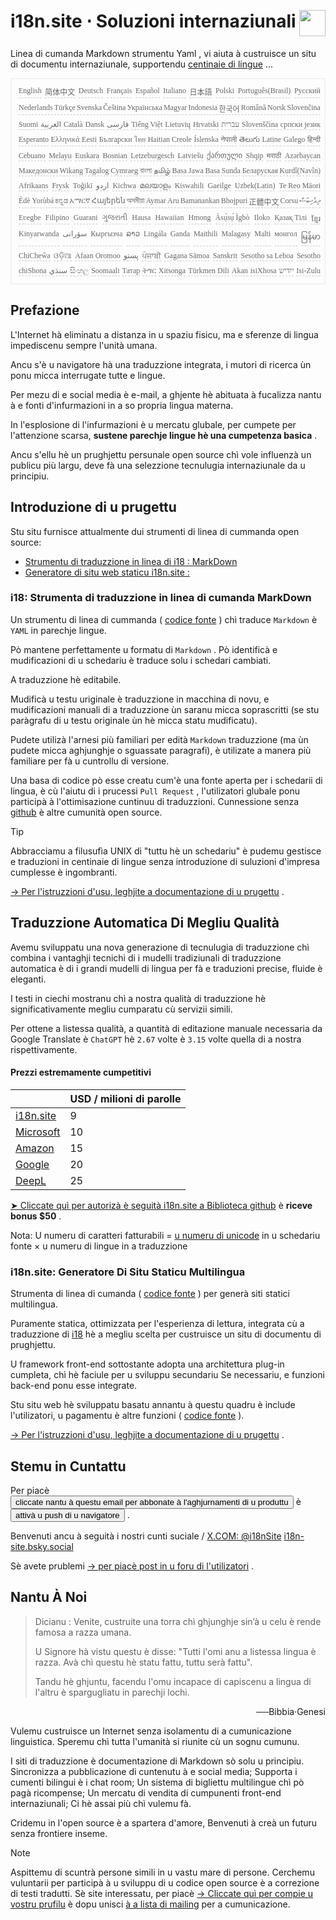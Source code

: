 <h1 style="display:flex;justify-content:space-between">i18n.site ⋅ Soluzioni internaziunali<img src="//p.3ti.site/logo.svg" style="user-select:none;margin-top:-1px;width:42px"></h1>

Linea di cumanda Markdown strumentu Yaml , vi aiuta à custruisce un situ di documentu internaziunale, supportendu [centinaie di lingue](/i18/LANG_CODE) ...

<pre class="langli" style="display:flex;flex-wrap:wrap;background:transparent;border:1px solid #eee;font-size:12px;box-shadow:0 0 3px inset #eee;padding:12px 5px 4px 12px;justify-content:space-between;"><style>pre.langli i{font-weight:300;font-family:s;margin-right:2px;margin-bottom:8px;font-style:normal;color:#666;border-bottom:1px dashed #ccc;}</style><i>English</i><i>简体中文</i><i>Deutsch</i><i>Français</i><i>Español</i><i>Italiano</i><i>日本語</i><i>Polski</i><i>Português(Brasil)</i><i>Русский</i><i>Nederlands</i><i>Türkçe</i><i>Svenska</i><i>Čeština</i><i>Українська</i><i>Magyar</i><i>Indonesia</i><i>한국어</i><i>Română</i><i>Norsk</i><i>Slovenčina</i><i>Suomi</i><i>العربية</i><i>Català</i><i>Dansk</i><i>فارسی</i><i>Tiếng Việt</i><i>Lietuvių</i><i>Hrvatski</i><i>עברית</i><i>Slovenščina</i><i>српски језик</i><i>Esperanto</i><i>Ελληνικά</i><i>Eesti</i><i>Български</i><i>ไทย</i><i>Haitian Creole</i><i>Íslenska</i><i>नेपाली</i><i>తెలుగు</i><i>Latine</i><i>Galego</i><i>हिन्दी</i><i>Cebuano</i><i>Melayu</i><i>Euskara</i><i>Bosnian</i><i>Letzeburgesch</i><i>Latviešu</i><i>ქართული</i><i>Shqip</i><i>मराठी</i><i>Azərbaycan</i><i>Македонски</i><i>Wikang Tagalog</i><i>Cymraeg</i><i>বাংলা</i><i>தமிழ்</i><i>Basa Jawa</i><i>Basa Sunda</i><i>Беларуская</i><i>Kurdî(Navîn)</i><i>Afrikaans</i><i>Frysk</i><i>Toğikī</i><i>اردو</i><i>Kichwa</i><i>മലയാളം</i><i>Kiswahili</i><i>Gaeilge</i><i>Uzbek(Latin)</i><i>Te Reo Māori</i><i>Èdè Yorùbá</i><i>ಕನ್ನಡ</i><i>አማርኛ</i><i>Հայերեն</i><i>অসমীয়া</i><i>Aymar Aru</i><i>Bamanankan</i><i>Bhojpuri</i><i>正體中文</i><i>Corsu</i><i>ދިވެހިބަސް</i><i>Eʋegbe</i><i>Filipino</i><i>Guarani</i><i>ગુજરાતી</i><i>Hausa</i><i>Hawaiian</i><i>Hmong</i><i>Ásụ̀sụ́ Ìgbò</i><i>Iloko</i><i>Қазақ Тілі</i><i>ខ្មែរ</i><i>Kinyarwanda</i><i>سۆرانی</i><i>Кыргызча</i><i>ລາວ</i><i>Lingála</i><i>Ganda</i><i>Maithili</i><i>Malagasy</i><i>Malti</i><i>монгол</i><i>မြန်မာ</i><i>ChiCheŵa</i><i>ଓଡ଼ିଆ</i><i>Afaan Oromoo</i><i>پښتو</i><i>ਪੰਜਾਬੀ</i><i>Gagana Sāmoa</i><i>Sanskrit</i><i>Sesotho sa Leboa</i><i>Sesotho</i><i>chiShona</i><i>سنڌي</i><i>සිංහල</i><i>Soomaali</i><i>Татар</i><i>ትግር</i><i>Xitsonga</i><i>Türkmen Dili</i><i>Akan</i><i>isiXhosa</i><i>ייִדיש</i><i>Isi-Zulu</i></pre>

## Prefazione

L'Internet hà eliminatu a distanza in u spaziu fisicu, ma e sferenze di lingua impediscenu sempre l'unità umana.

Ancu s'è u navigatore hà una traduzzione integrata, i mutori di ricerca ùn ponu micca interrugate tutte e lingue.

Per mezu di e social media è e-mail, a ghjente hè abituata à fucalizza nantu à e fonti d'infurmazioni in a so propria lingua materna.

In l'esplosione di l'infurmazioni è u mercatu glubale, per cumpete per l'attenzione scarsa, **sustene parechje lingue hè una cumpetenza basica** .

Ancu s'ellu hè un prughjettu persunale open source chì vole influenzà un publicu più largu, deve fà una selezzione tecnulugia internaziunale da u principiu.

## <a rel=id href="#project" id="project"></a> Introduzione di u prugettu

Stu situ furnisce attualmente dui strumenti di linea di cummanda open source:

* [Strumentu di traduzzione in linea di i18 : MarkDown](/i18/feature)
* [Generatore di situ web staticu i18n.site :](/i18n.site)

### <a rel=id href="#i18" id="i18"></a> i18: Strumenta di traduzzione in linea di cumanda MarkDown

Un strumentu di linea di cummanda ( [codice fonte](https://github.com/i18n-site/rust/tree/main/i18) ) chì traduce `Markdown` è `YAML` in parechje lingue.

Pò mantene perfettamente u formatu di `Markdown` . Pò identificà e mudificazioni di u schedariu è traduce solu i schedari cambiati.

A traduzzione hè editabile.

Mudificà u testu uriginale è traduzzione in macchina di novu, e mudificazioni manuali di a traduzzione ùn saranu micca soprascritti (se stu paràgrafu di u testu originale ùn hè micca statu mudificatu).

Pudete utilizà l'arnesi più familiari per edità `Markdown` traduzzione (ma ùn pudete micca aghjunghje o sguassate paragrafi), è utilizate a manera più familiare per fà u cuntrollu di versione.

Una basa di codice pò esse creatu cum'è una fonte aperta per i schedarii di lingua, è cù l'aiutu di i prucessi `Pull Request` , l'utilizatori glubale ponu participà à l'ottimisazione cuntinuu di traduzzioni. Cunnessione senza [github](//github.com) è altre cumunità open source.

> [!TIP]
> Abbracciamu a filusufìa UNIX di "tuttu hè un schedariu" è pudemu gestisce e traduzioni in centinaie di lingue senza introduzione di suluzioni d'impresa cumplesse è ingombranti.

[→ Per l'istruzzioni d'usu, leghjite a documentazione di u prugettu](/i18) .

## Traduzzione Automatica Di Megliu Qualità

Avemu sviluppatu una nova generazione di tecnulugia di traduzzione chì combina i vantaghji tecnichi di i mudelli tradiziunali di traduzzione automatica è di i grandi mudelli di lingua per fà e traduzioni precise, fluide è eleganti.

I testi in ciechi mostranu chì a nostra qualità di traduzzione hè significativamente megliu cumparatu cù servizii simili.

Per ottene a listessa qualità, a quantità di editazione manuale necessaria da Google Translate è `ChatGPT` hè `2.67` volte è `3.15` volte quella di a nostra rispettivamente.

#### <a rel=id href="#price" id="price"></a> Prezzi estremamente cumpetitivi

|                                                                                   | USD / milioni di parolle |
| --------------------------------------------------------------------------------- | ------------- |
| [i18n.site](https://i18n.site)                                                    | 9             |
| [Microsoft](https://azure.microsoft.com/pricing/details/cognitive-services/translator) | 10            |
| [Amazon](https://aws.amazon.com/translate/pricing)                                | 15            |
| [Google](https://cloud.google.com/translate/pricing)                                | 20            |
| [DeepL](https://www.deepl.com/zh/pro#developer)                                  | 25            |

[➤ Cliccate quì per autorizà è seguità i18n.site a Biblioteca github](https://github.com/login/oauth/authorize?client_id=Ov23liuGAmK0plc9FgB3&amp;scope=user:email,user:follow,public_repo) è **riceve bonus $50** .

Nota: U numeru di caratteri fatturabili = [u numeru di unicode](https://en.wikipedia.org/wiki/Unicode) in u schedariu fonte × u numeru di lingue in a traduzzione

### i18n.site: Generatore Di Situ Staticu Multilingua

Strumenta di linea di cumanda ( [codice fonte](https://github.com/i18n-site/rust/tree/main/i18n-site) ) per generà siti statici multilingua.

Puramente statica, ottimizzata per l'esperienza di lettura, integrata cù a traduzzione di [i18](#i18) hè a megliu scelta per custruisce un situ di documentu di prughjettu.

U framework front-end sottostante adopta una architettura plug-in cumpleta, chì hè faciule per u sviluppu secundariu Se necessariu, e funzioni back-end ponu esse integrate.

Stu situ web hè sviluppatu basatu annantu à questu quadru è include l'utilizatori, u pagamentu è altre funzioni ( [codice fonte](/i18n.site/c/src) ).

[→ Per l'istruzzioni d'usu, leghjite a documentazione di u prugettu](/i18n.site) .

## Stemu in Cuntattu

Per piacè <button onclick="mailsub()">cliccate nantu à questu email per abbonate à l'aghjurnamenti di u produttu</button> è <button onclick="webpush()">attivà u push di u navigatore</button> .

Benvenuti ancu à seguità i nostri cunti suciale / [X.COM: @i18nSite](https://x.com/i18nSite) [i18n-site.bsky.social](https://bsky.app/profile/i18n-site.bsky.social)

Sè avete prublemi [→ per piacè post in u foru di l'utilizatori](https://groups.google.com/u/1/g/i18n) .

## Nantu À Noi

> Dicianu : Venite, custruite una torra chì ghjunghje sin’à u celu è rende famosa a razza umana.
>
> U Signore hà vistu questu è disse: "Tutti l'omi anu a listessa lingua è razza. Avà chì questu hè statu fattu, tuttu serà fattu".
>
> Tandu hè ghjuntu, facendu l'omu incapace di capiscenu a lingua di l'altru è spargugliatu in parechji lochi.

<p style="text-align:right">──Bibbia·Genesi</p>

Vulemu custruisce un Internet senza isolamentu di a cumunicazione linguistica.
Speremu chì tutta l'umanità si riunite cù un sognu cumunu.

I siti di traduzzione è documentazione di Markdown sò solu u principiu.
Sincronizza a pubblicazione di cuntenutu à e social media;
Supporta i cumenti bilingui è i chat room;
Un sistema di bigliettu multilingue chì pò pagà ricompense;
Un mercatu di vendita di cumpunenti front-end internaziunali;
Ci hè assai più chì vulemu fà.

Cridemu in l'open source è a spartera d'amore,
Benvenuti à creà un futuru senza frontiere inseme.

> [!NOTE]
> Aspittemu di scuntrà persone simili in u vastu mare di persone.
> Cerchemu vuluntarii per participà à u sviluppu di u codice open source è a correzione di testi tradutti.
> Sè site interessatu, per piacè [→ Cliccate quì per compie u vostru prufilu](https://ggl.link/i18n) è dopu unisci [à a lista di mailing](https://groups.google.com/u/2/g/i18n-site) per a cumunicazione.